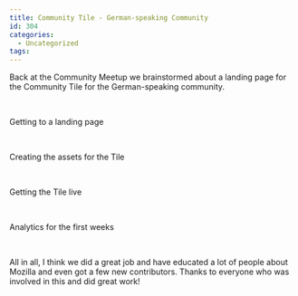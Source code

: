 ```yaml
---
title: Community Tile - German-speaking Community
id: 304
categories:
  - Uncategorized
tags:
---
```


Back at the Community Meetup we brainstormed about a landing page for the Community Tile for the German-speaking community.

&nbsp;

Getting to a landing page

&nbsp;

Creating the assets for the Tile

&nbsp;

Getting the Tile live

&nbsp;

Analytics for the first weeks

&nbsp;

All in all, I think we did a great job and have educated a lot of people about Mozilla and even got a few new contributors. Thanks to everyone who was involved in this and did great work!